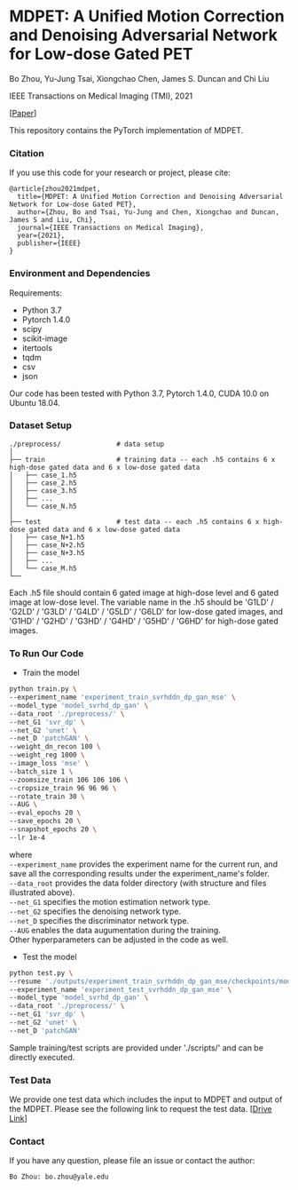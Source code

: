 # MDPET: A Unified Motion Correction and Denoising Adversarial Network for Low-dose Gated PET

Bo Zhou, Yu-Jung Tsai, Xiongchao Chen, James S. Duncan and Chi Liu

IEEE Transactions on Medical Imaging (TMI), 2021

[[Paper](https://www.xxx)]

This repository contains the PyTorch implementation of MDPET.

### Citation
If you use this code for your research or project, please cite:

    @article{zhou2021mdpet,
      title={MDPET: A Unified Motion Correction and Denoising Adversarial Network for Low-dose Gated PET},
      author={Zhou, Bo and Tsai, Yu-Jung and Chen, Xiongchao and Duncan, James S and Liu, Chi},
      journal={IEEE Transactions on Medical Imaging},
      year={2021},
      publisher={IEEE}
    }


### Environment and Dependencies
Requirements:
* Python 3.7
* Pytorch 1.4.0
* scipy
* scikit-image
* itertools
* tqdm
* csv
* json

Our code has been tested with Python 3.7, Pytorch 1.4.0, CUDA 10.0 on Ubuntu 18.04.


### Dataset Setup
    ./preprocess/              # data setup 
    │
    ├── train                  # training data -- each .h5 contains 6 x high-dose gated data and 6 x low-dose gated data
    │   ├── case_1.h5     
    │   ├── case_2.h5       
    │   ├── case_3.h5 
    │   ├── ...    
    │   └── case_N.h5
    │
    ├── test                   # test data -- each .h5 contains 6 x high-dose gated data and 6 x low-dose gated data
    │   ├── case_N+1.h5     
    │   ├── case_N+2.h5       
    │   ├── case_N+3.h5 
    │   ├── ...    
    │   └── case_M.h5         
    └── 
Each .h5 file should contain 6 gated image at high-dose level and 6 gated image at low-dose level. 
The variable name in the .h5 should be 'G1LD' / 'G2LD' / 'G3LD' / 'G4LD' / 'G5LD' / 'G6LD' for low-dose gated images, and 'G1HD' / 'G2HD' / 'G3HD' / 'G4HD' / 'G5HD' / 'G6HD' for high-dose gated images.


### To Run Our Code
- Train the model
```bash
python train.py \
--experiment_name 'experiment_train_svrhddn_dp_gan_mse' \
--model_type 'model_svrhd_dp_gan' \
--data_root './preprocess/' \
--net_G1 'svr_dp' \
--net_G2 'unet' \
--net_D 'patchGAN' \
--weight_dn_recon 100 \
--weight_reg 1000 \
--image_loss 'mse' \
--batch_size 1 \
--zoomsize_train 106 106 106 \
--cropsize_train 96 96 96 \
--rotate_train 30 \
--AUG \
--eval_epochs 20 \
--save_epochs 20 \
--snapshot_epochs 20 \
--lr 1e-4
```
where \
`--experiment_name` provides the experiment name for the current run, and save all the corresponding results under the experiment_name's folder. \
`--data_root` provides the data folder directory (with structure and files illustrated above). \
`--net_G1` specifies the motion estimation network type. \
`--net_G2` specifies the denoising network type. \
`--net_D` specifies the discriminator network type. \
`--AUG` enables the data augumentation during the training. \
Other hyperparameters can be adjusted in the code as well.

- Test the model
```bash
python test.py \
--resume './outputs/experiment_train_svrhddn_dp_gan_mse/checkpoints/model_xxx.pt' \
--experiment_name 'experiment_test_svrhddn_dp_gan_mse' \
--model_type 'model_svrhd_dp_gan' \
--data_root './preprocess/' \
--net_G1 'svr_dp' \
--net_G2 'unet' \
--net_D 'patchGAN'
```
Sample training/test scripts are provided under './scripts/' and can be directly executed.


### Test Data
We provide one test data which includes the input to MDPET and output of the MDPET.
Please see the following link to request the test data. 
[[Drive Link](https://bioimagesuiteweb.github.io/bisweb-manual/CommandLineTools.html)]


### Contact 
If you have any question, please file an issue or contact the author:
```
Bo Zhou: bo.zhou@yale.edu
```